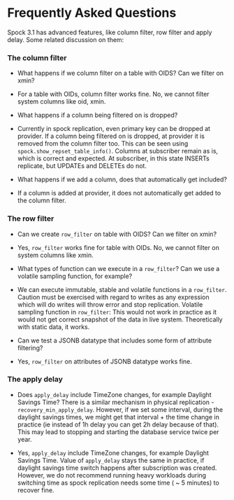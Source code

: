 # Frequently Asked Questions

Spock 3.1 has advanced features, like column filter, row filter and apply
delay. Some related discussion on them:

### The column filter

* What happens if we column filter on a table with OIDS? Can we filter on xmin?
 - For a table with OIDs, column filter works fine. No, we cannot filter system columns
like oid, xmin.

* What happens if a column being filtered on is dropped?
 - Currently in spock replication, even primary key can be dropped at provider.
If a column being filtered on is dropped, at provider it is removed from the column
filter too. This can be seen using `spock.show_repset_table_info()`.
 Columns at subscriber remain as is, which is correct and expected. At subscriber,
in this state INSERTs replicate, but UPDATEs and DELETEs do not.

* What happens if we add a column, does that automatically get included?
 - If a column is added at provider, it does not automatically get added to the column filter.

### The row filter

* Can we create `row_filter` on table with OIDS? Can we filter on xmin?
 - Yes, `row_filter` works fine for table with OIDs. No, we cannot filter on system columns like xmin.

* What types of function can we execute in a `row_filter`? Can we use a volatile sampling
function, for example?
 - We can execute immutable, stable and volatile functions in a `row_filter`. Caution must
be exercised with regard to writes as any expression which will do writes will throw error and stop replication.
   Volatile sampling function in `row_filter`: This would not work in practice as it would
not get correct snapshot of the data in live system. Theoretically with static data, it works.

* Can we test a JSONB datatype that includes some form of attribute filtering?
 - Yes, `row_filter` on attributes of JSONB datatype works fine.

### The apply delay

* Does `apply_delay` include TimeZone changes, for example Daylight Savings Time? There is a
similar mechanism in physical replication - `recovery_min_apply_delay`. However, if we set some
interval, during the daylight savings times, we might get that interval + the time change in
practice (ie instead of 1h delay you can get 2h delay because of that). This may lead to
stopping and starting the database service twice per year.
 - Yes, `apply_delay` include TimeZone changes, for example Daylight Savings Time. Value of
`apply_delay` stays the same in practice, if daylight savings time switch happens after
subscription was created.
However, we do not recommend running heavy workloads during switching time as spock
replication needs some time ( ~ 5 minutes) to recover fine.
